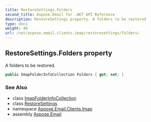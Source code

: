 ```yaml
---
title: RestoreSettings.Folders
second_title: Aspose.Email for .NET API Reference
description: RestoreSettings property. A folders to be restored
type: docs
weight: 40
url: /net/aspose.email.clients.imap/restoresettings/folders/
---
```

## RestoreSettings.Folders property

A folders to be restored.

```csharp
public ImapFolderInfoCollection Folders { get; set; }
```

### See Also

* class [ImapFolderInfoCollection](../../imapfolderinfocollection/)
* class [RestoreSettings](../)
* namespace [Aspose.Email.Clients.Imap](../../restoresettings/)
* assembly [Aspose.Email](../../../)


